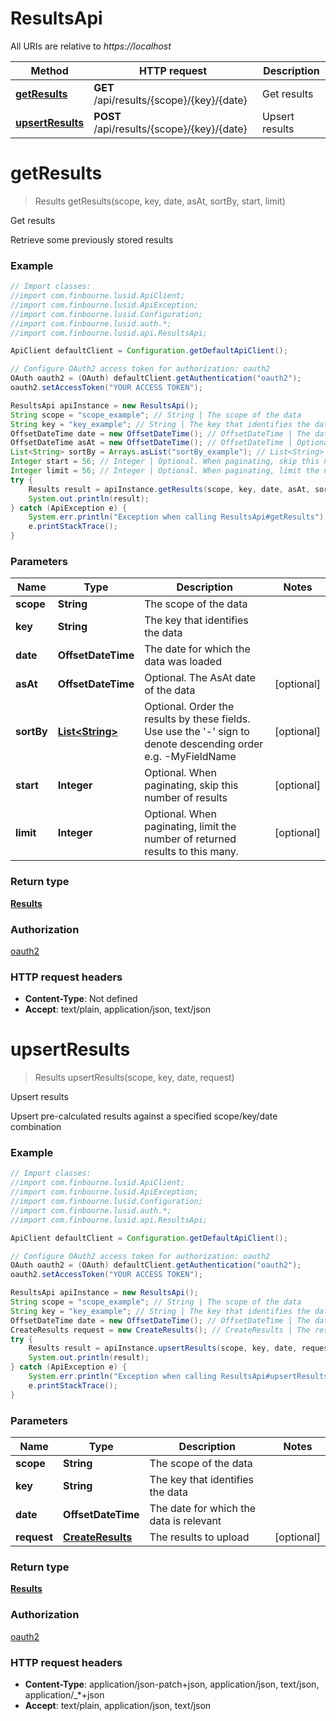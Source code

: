 # ResultsApi

All URIs are relative to *https://localhost*

Method | HTTP request | Description
------------- | ------------- | -------------
[**getResults**](ResultsApi.md#getResults) | **GET** /api/results/{scope}/{key}/{date} | Get results
[**upsertResults**](ResultsApi.md#upsertResults) | **POST** /api/results/{scope}/{key}/{date} | Upsert results


<a name="getResults"></a>
# **getResults**
> Results getResults(scope, key, date, asAt, sortBy, start, limit)

Get results

Retrieve some previously stored results

### Example
```java
// Import classes:
//import com.finbourne.lusid.ApiClient;
//import com.finbourne.lusid.ApiException;
//import com.finbourne.lusid.Configuration;
//import com.finbourne.lusid.auth.*;
//import com.finbourne.lusid.api.ResultsApi;

ApiClient defaultClient = Configuration.getDefaultApiClient();

// Configure OAuth2 access token for authorization: oauth2
OAuth oauth2 = (OAuth) defaultClient.getAuthentication("oauth2");
oauth2.setAccessToken("YOUR ACCESS TOKEN");

ResultsApi apiInstance = new ResultsApi();
String scope = "scope_example"; // String | The scope of the data
String key = "key_example"; // String | The key that identifies the data
OffsetDateTime date = new OffsetDateTime(); // OffsetDateTime | The date for which the data was loaded
OffsetDateTime asAt = new OffsetDateTime(); // OffsetDateTime | Optional. The AsAt date of the data
List<String> sortBy = Arrays.asList("sortBy_example"); // List<String> | Optional. Order the results by these fields. Use use the '-' sign to denote descending order e.g. -MyFieldName
Integer start = 56; // Integer | Optional. When paginating, skip this number of results
Integer limit = 56; // Integer | Optional. When paginating, limit the number of returned results to this many.
try {
    Results result = apiInstance.getResults(scope, key, date, asAt, sortBy, start, limit);
    System.out.println(result);
} catch (ApiException e) {
    System.err.println("Exception when calling ResultsApi#getResults");
    e.printStackTrace();
}
```

### Parameters

Name | Type | Description  | Notes
------------- | ------------- | ------------- | -------------
 **scope** | **String**| The scope of the data |
 **key** | **String**| The key that identifies the data |
 **date** | **OffsetDateTime**| The date for which the data was loaded |
 **asAt** | **OffsetDateTime**| Optional. The AsAt date of the data | [optional]
 **sortBy** | [**List&lt;String&gt;**](String.md)| Optional. Order the results by these fields. Use use the &#39;-&#39; sign to denote descending order e.g. -MyFieldName | [optional]
 **start** | **Integer**| Optional. When paginating, skip this number of results | [optional]
 **limit** | **Integer**| Optional. When paginating, limit the number of returned results to this many. | [optional]

### Return type

[**Results**](Results.md)

### Authorization

[oauth2](../README.md#oauth2)

### HTTP request headers

 - **Content-Type**: Not defined
 - **Accept**: text/plain, application/json, text/json

<a name="upsertResults"></a>
# **upsertResults**
> Results upsertResults(scope, key, date, request)

Upsert results

Upsert pre-calculated results against a specified scope/key/date combination

### Example
```java
// Import classes:
//import com.finbourne.lusid.ApiClient;
//import com.finbourne.lusid.ApiException;
//import com.finbourne.lusid.Configuration;
//import com.finbourne.lusid.auth.*;
//import com.finbourne.lusid.api.ResultsApi;

ApiClient defaultClient = Configuration.getDefaultApiClient();

// Configure OAuth2 access token for authorization: oauth2
OAuth oauth2 = (OAuth) defaultClient.getAuthentication("oauth2");
oauth2.setAccessToken("YOUR ACCESS TOKEN");

ResultsApi apiInstance = new ResultsApi();
String scope = "scope_example"; // String | The scope of the data
String key = "key_example"; // String | The key that identifies the data
OffsetDateTime date = new OffsetDateTime(); // OffsetDateTime | The date for which the data is relevant
CreateResults request = new CreateResults(); // CreateResults | The results to upload
try {
    Results result = apiInstance.upsertResults(scope, key, date, request);
    System.out.println(result);
} catch (ApiException e) {
    System.err.println("Exception when calling ResultsApi#upsertResults");
    e.printStackTrace();
}
```

### Parameters

Name | Type | Description  | Notes
------------- | ------------- | ------------- | -------------
 **scope** | **String**| The scope of the data |
 **key** | **String**| The key that identifies the data |
 **date** | **OffsetDateTime**| The date for which the data is relevant |
 **request** | [**CreateResults**](CreateResults.md)| The results to upload | [optional]

### Return type

[**Results**](Results.md)

### Authorization

[oauth2](../README.md#oauth2)

### HTTP request headers

 - **Content-Type**: application/json-patch+json, application/json, text/json, application/_*+json
 - **Accept**: text/plain, application/json, text/json

